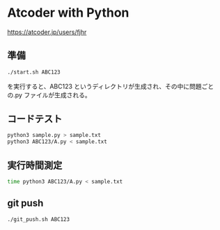 # Atcoder with Python

https://atcoder.jp/users/fjhr

## 準備

```bash
./start.sh ABC123
```

を実行すると、ABC123 というディレクトリが生成され、その中に問題ごとの.py ファイルが生成される。

## コードテスト

```bash
python3 sample.py > sample.txt
python3 ABC123/A.py < sample.txt
```

## 実行時間測定

```bash
time python3 ABC123/A.py < sample.txt
```

## git push

```bash
./git_push.sh ABC123
```
